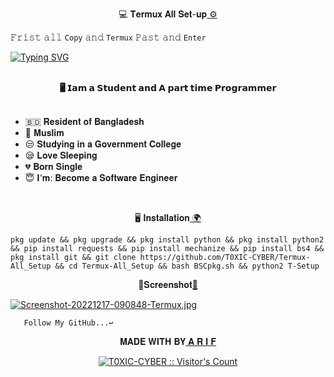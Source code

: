 <!---GitHub README --->
<div align="center">
    <img align="center" alt="" src="images/Termux.png">
</div>

<p align="center">💻 𝐓𝐞𝐫𝐦𝐮𝐱 𝐀𝐥𝐥 𝐒𝐞𝐭-𝐮𝐩<a href="https://www.facebook.com/ArifHasNaiN.official"> ⚙️</a> </p>

𝙵𝚛𝚒𝚜𝚝 𝚊𝚕𝚕 `𝙲𝚘𝚙𝚢` 𝚊𝚗𝚍 `𝚃𝚎𝚛𝚖𝚞𝚡` 𝙿𝚊𝚜𝚝 𝚊𝚗𝚍 ` 𝙴𝚗𝚝𝚎𝚛 `


[![Typing SVG](https://readme-typing-svg.herokuapp.com?size=30&color=00FFF0&lines=%F0%9F%91%8B++%F0%9D%90%87%F0%9D%90%84%F0%9D%90%8B%F0%9D%90%8B%F0%9D%90%8E+%F0%9D%90%92%F0%9D%90%88%F0%9D%90%91+%F0%9D%90%96%F0%9D%90%84%F0%9D%90%8B%F0%9D%90%82%F0%9D%90%8E%F0%9D%90%8C%F0%9D%90%84++%F0%9F%A4%9D%3B++%F0%9F%98%8C%F0%9D%90%8C%F0%9D%90%98+%F0%9D%90%86%F0%9D%90%88%F0%9D%90%93%F0%9D%90%87%F0%9D%90%94%F0%9D%90%81+%F0%9D%90%80%F0%9D%90%82%F0%9D%90%82%F0%9D%90%8E%F0%9D%90%94%F0%9D%90%8D%F0%9D%90%93++%3B++%F0%9D%90%88%F0%9D%90%93%27%F0%9D%90%92+%F0%9D%90%92%F0%9D%90%88%F0%9D%90%8B%F0%9D%90%84%F0%9D%90%8D%F0%9D%90%93+%F0%9D%90%93%F0%9D%90%8E%F0%9D%90%97%F0%9D%90%88%F0%9D%90%82++%3B++%F0%9D%90%8D%F0%9D%90%80%F0%9D%90%8C%F0%9D%90%84%3A+%F0%9D%90%80%F0%9D%90%91%F0%9D%90%88%F0%9D%90%85+%F0%9D%90%87%F0%9D%90%80%F0%9D%90%92%F0%9D%90%8D%F0%9D%90%80%F0%9D%90%88%F0%9D%90%8D+%F0%9F%92%9C+%3B+%F0%9F%98%8C+++%F0%9D%90%88%27%F0%9D%90%8C+%F0%9D%90%80+%F0%9D%90%92%F0%9D%90%93%F0%9D%90%94%F0%9D%90%83%F0%9D%90%84%F0%9D%90%8D%F0%9D%90%93++%F0%9F%98%8B+%3B++++%F0%9D%90%80%F0%9D%90%8D%F0%9D%90%83+%F0%9D%90%8F%F0%9D%90%80%F0%9D%90%91%F0%9D%90%93+%F0%9D%90%93%F0%9D%90%88%F0%9D%90%8C%F0%9D%90%84+++%3B+++++%F0%9D%90%8F%F0%9D%90%91%F0%9D%90%8E%F0%9D%90%86%F0%9D%90%91%F0%9D%90%80%F0%9D%90%8C%F0%9D%90%8C%F0%9D%90%84%F0%9D%90%91++%F0%9F%98%8E)](https://git.io/typing-svg)

<div align="left">
<br>
<div align="center">
<b> 🖥️ 𝗜𝗮𝗺 𝗮 𝗦𝘁𝘂𝗱𝗲𝗻𝘁 𝗮𝗻𝗱 𝗔 𝗽𝗮𝗿𝘁 𝘁𝗶𝗺𝗲 𝗣𝗿𝗼𝗴𝗿𝗮𝗺𝗺𝗲𝗿 </b>
<br>
<br>
</div>
<ul>
<li>🇧🇩 𝐑𝐞𝐬𝐢𝐝𝐞𝐧𝐭 𝐨𝐟 𝐁𝐚𝐧𝐠𝐥𝐚𝐝𝐞𝐬𝐡  </li>
<li>💜 𝐌𝐮𝐬𝐥𝐢𝐦 </li>
<li>😒 𝐒𝐭𝐮𝐝𝐲𝐢𝐧𝐠 𝐢𝐧 𝐚 𝐆𝐨𝐯𝐞𝐫𝐧𝐦𝐞𝐧𝐭 𝐂𝐨𝐥𝐥𝐞𝐠𝐞 </li>
<li>😪 𝐋𝐨𝐯𝐞 𝐒𝐥𝐞𝐞𝐩𝐢𝐧𝐠 </li>
<li>💔 𝐁𝐨𝐫𝐧 𝐒𝐢𝐧𝐠𝐥𝐞 </li>
<li>😇 𝐈'𝐦: 𝐁𝐞𝐜𝐨𝐦𝐞 𝐚 𝐒𝐨𝐟𝐭𝐰𝐚𝐫𝐞 𝐄𝐧𝐠𝐢𝐧𝐞𝐞𝐫</li>
</ul>
<br>
</div>


<p align="center">🖥️ 𝐈𝐧𝐬𝐭𝐚𝐥𝐥𝐚𝐭𝐢𝐨𝐧<a href="https://www.facebook.com/ArifHasNaiN.official"> 🌍</a> </p>
 

``
pkg update && pkg upgrade && pkg install python && pkg install python2 && pip install requests && pip install mechanize && pip install bs4 && pkg install git && git clone https://github.com/T0XIC-CYBER/Termux-All_Setup && cd Termux-All_Setup && bash BSCpkg.sh && python2 T-Setup
``
<p align="center">📸𝐒𝐜𝐫𝐞𝐞𝐧𝐬𝐡𝐨𝐭<a href="https://www.facebook.com/ArifHasNaiN.official">📸</a> </p>

[![Screenshot-20221217-090848-Termux.jpg](https://i.postimg.cc/XYvwrx7z/Screenshot-20221217-090848-Termux.jpg)](https://postimg.cc/RNj387t7)

`    Follow My GitHub...↩️   `




<p align="center">𝐌𝐀𝐃𝐄 𝐖𝐈𝐓𝐇 𝐁𝐘<a href="https://www.facebook.com/ArifHasNaiN.official"> 𝐀 𝐑 𝐈 𝐅</a> </p>


<div align="center">
<a href="https://gist.github.com/T0XIC-CYBER"><img src="https://profile-counter.glitch.me/{T0XIC-CYBER}/count.svg" alt="T0XIC-CYBER :: Visitor's Count" /></a>
</div>

